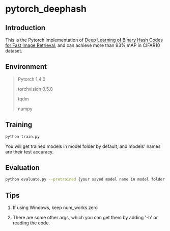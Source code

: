 # pytorch_deephash

## Introduction

This is the Pytorch implementation of [Deep Learning of Binary Hash Codes for Fast Image Retrieval](https://github.com/kevinlin311tw/caffe-cvprw15), and can achieve more than 93% mAP in CIFAR10 dataset.

## Environment

> Pytorch 1.4.0
>
> torchvision 0.5.0
>
> tqdm
>
> numpy


## Training

```bash
python train.py
```

You will get trained models in model folder by default, and models' names are their test accuracy.

## Evaluation

```bash
python evaluate.py --pretrained {your saved model name in model folder by default}
```

## Tips

1. If using Windows, keep num_works zero

2. There are some other args, which you can get them by adding '-h' or reading the code.
